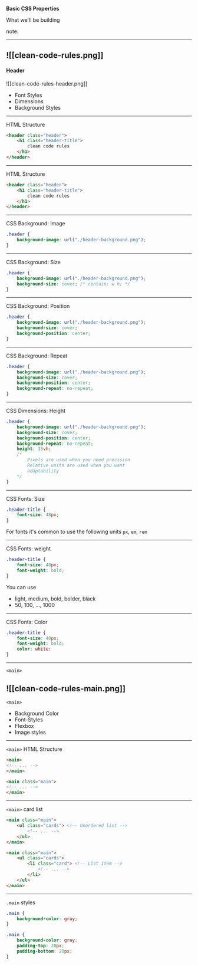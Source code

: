 
**Basic CSS Properties**

What we'll be building
<!-- element class="fragment" -->

note: 

---
![[clean-code-rules.png]]
---
#### Header
![[clean-code-rules-header.png]]
- Font Styles <!-- element class="fragment" -->
- Dimensions <!-- element class="fragment" -->
- Background Styles <!-- element class="fragment" -->
---
HTML Structure
```html {hl_lines=[1, 5]}
<header class="header">
	<h1 class="header-title">
		clean code rules
	</h1>
</header>
```
<!-- element class="fragment" -->

---
HTML Structure
```html {hl_lines=[2, 3, 4]}
<header class="header">
	<h1 class="header-title">
		clean code rules
	</h1>
</header>
```


---

CSS Background: Image

```css {hl_lines=[2]}
.header {
	background-image: url("./header-background.png"); 
}
```
---
CSS Background: Size
```css {hl_lines=[3]}
.header {
	background-image: url("./header-background.png"); 
	background-size: cover; /* contain; w h; */
}
```
---
CSS Background: Position
```css {hl_lines=[4]}
.header {
	background-image: url("./header-background.png"); 
	background-size: cover;
	background-position: center;
}
```
---
CSS Background: Repeat
```css {hl_lines=[5]}
.header {
	background-image: url("./header-background.png"); 
	background-size: cover;
	background-position: center;
	background-repeat: no-repeat;
}
```
---
CSS Dimensions: Height
```css {hl_lines=[6, 7, 8, 9, 10, 11]}
.header {
	background-image: url("./header-background.png"); 
	background-size: cover;
	background-position: center;
	background-repeat: no-repeat;
	height: 35vh;
	/*
		Pixels are used when you need precision
		Relative units are used when you want
		adaptability
	*/
}
```
---
CSS Fonts: Size
```css {hl_lines=[2]}
.header-title {
	font-size: 48px;
}
```
For fonts it's common to use the following units `px`, `em`, `rem`
<!-- element class="fragment" -->

---
CSS Fonts: weight
```css {hl_lines=[3]}
.header-title {
	font-size: 48px;
	font-weight: bold;
}
```
You can use 
<!-- element class="fragment" -->
- light, medium, bold, bolder, black <!-- element class="fragment" -->
- 50, 100, ..., 1000 <!-- element class="fragment" -->
---
CSS Fonts: Color
```css {hl_lines=[4]}
.header-title {
	font-size: 48px;
	font-weight: bold;
	color: white;
}
```
---
`<main>`

![[clean-code-rules-main.png]]
---
`<main>`

- Background Color  <!-- element class="fragment" -->
- Font-Styles  <!-- element class="fragment" -->
- Flexbox  <!-- element class="fragment" -->
- Image styles  <!-- element class="fragment" -->
---
`<main>` HTML Structure
```html {hl_lines=[1, 3]}
<main>
<!-- ... -->
</main>
```

```html {hl_lines=[1]}
<main class="main">
<!-- ... -->
</main>
```
<!-- element class="fragment" -->

---
`<main>` card list
```html {hl_lines=[2, 4]}
<main class="main">
	<ul class="cards"> <!-- Unordered list -->
		<!-- ... -->
	</ul>
</main>
```
<!-- element class="fragment" -->
```html {hl_lines=[3, 5]}
<main class="main">
	<ul class="cards">
		<li class="card"> <!-- List Item -->
			<!-- ... -->
		</li>
	</ul>
</main>
```
<!-- element class="fragment" -->

---
`.main` styles
```css {hl_lines=[2]}
.main {
	background-color: gray;
}
```

```css {hl_lines=[3, 4]}
.main {
	background-color: gray;
	padding-top: 20px;
	padding-bottom: 20px;
}
```
<!-- element class="fragment" -->